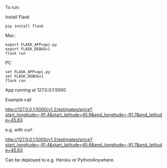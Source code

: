 To run:

Install Flask

```pip install flask```


Mac:

```
export FLASK_APP=api.py
export FLASK_DEBUG=1
flask run
```

PC

```
set FLASK_APP=api.py
set FLASK_DEBUG=1
flask run
```

App running at 127.0.0.1:5000

Example call

http://127.0.0.1:5000/v1.2/estimates/price?start_longitude=-91.4&start_latitude=45.6&end_longitude=-91.7&end_latitude=45.63

e.g. with curl

http://127.0.0.1:5000/v1.2/estimates/price?start_longitude=-91.4&start_latitude=45.6&end_longitude=-91.7&end_latitude=45.63


Can be deployed to e.g. Heroku or PythonAnywhere. 